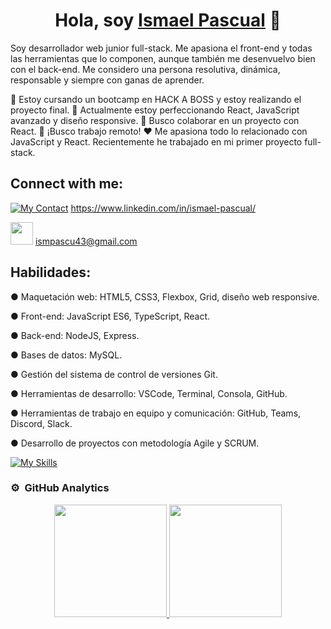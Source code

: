 <div align="center">
<h1 align="center">Hola, soy <a href="https://aristi.dev">Ismael Pascual</a> 👋</h1>
</div>



Soy desarrollador web junior full-stack. Me apasiona el front-end y todas las herramientas que lo componen, aunque también me desenvuelvo bien con el back-end. Me considero una persona resolutiva, dinámica, responsable y siempre con ganas de aprender.

🚀 Estoy cursando un bootcamp en HACK A BOSS y estoy realizando el proyecto final.
🌱 Actualmente estoy perfeccionando React, JavaScript avanzado y diseño responsive.
👯 Busco colaborar en un proyecto con React.
🔭 ¡Busco trabajo remoto!
♥️ Me apasiona todo lo relacionado con JavaScript y React. Recientemente he trabajado en mi primer proyecto full-stack.

## Connect with me:
[![My Contact](	https://img.shields.io/badge/LinkedIn-0077B5?style=for-the-badge&logo=linkedin&logoColor=white)](https://www.linkedin.com/in/david-pascual-ortiz/)  https://www.linkedin.com/in/ismael-pascual/

<img src="https://encrypted-tbn0.gstatic.com/images?q=tbn:ANd9GcTs9zpuCVz2xfp2AmP8N3hpa6TvFeYnAjAkHQ&usqp=CAU" width="36px" _target="pascual.dev85@gmail.com"> ismpascu43@gmail.com


## Habilidades:

● Maquetación web: HTML5, CSS3, Flexbox, Grid, diseño web responsive.

● Front-end: JavaScript ES6, TypeScript, React.

● Back-end: NodeJS, Express.

● Bases de datos: MySQL.

● Gestión del sistema de control de versiones Git.

● Herramientas de desarrollo: VSCode, Terminal, Consola, GitHub.

● Herramientas de trabajo en equipo y comunicación: GitHub, Teams, Discord, Slack.

● Desarrollo de proyectos con metodología Agile y SCRUM.



[![My Skills](https://skillicons.dev/icons?i=js,react,ts,nodejs,express,mysql,html,css,sass,bootstrap,tailwind,git,vscode,github,discord)](https://skillicons.dev)

### ⚙️ &nbsp;GitHub Analytics

<p align="center">
<a href="https://github.com/ArisGuimera">
  <img height="180em" src="https://github-readme-stats-eight-theta.vercel.app/api?username=ismpascu43&show_icons=true&theme=algolia&include_all_commits=true&count_private=true"/>
  <img height="180em" src="https://github-readme-stats-eight-theta.vercel.app/api/top-langs/?username=ismpascu43&layout=compact&langs_count=8&theme=algolia"/>
</a>
</p>
  
